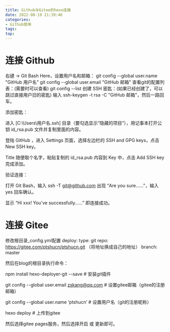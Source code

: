 ```yaml
---
title: Github与Gitee的hexo连接
date: 2022-08-19 21:39:46
categories:
- Github使用
tags:
top:
---
```

#  连接 Github
右键 -> Git Bash Here，设置用户名和邮箱：
git config --global user.name "GitHub 用户名"
git config --global user.email "GitHub 邮箱"
查看git的配置列表：(需要时可以查看)
git config --list
创建 SSH 密匙：(如果已经创建了，可以跳过直接用户旧的密匙)
输入 ssh-keygen -t rsa -C "GitHub 邮箱"，然后一路回车。
<!--more-->
添加密匙：

进入 [C:\Users\用户名\.ssh] 目录（要勾选显示“隐藏的项目”），用记事本打开公钥 id_rsa.pub 文件并复制里面的内容。

登陆 GitHub ，进入 Settings 页面，选择左边栏的 SSH and GPG keys，点击 New SSH key。

Title 随便取个名字，粘贴复制的 id_rsa.pub 内容到 Key 中，点击 Add SSH key 完成添加。

验证连接：

打开 Git Bash，输入 ssh -T git@github.com 出现 “Are you sure……”，输入 yes 回车确认。

显示 “Hi xxx! You've successfully……” 即连接成功。

#  连接 Gitee

修改根目录_config.yml配置
deploy:
type: git
repo: https://gitee.com/ptshucn/ptshucn.git （将地址换成自己的地址）
branch: master

然后在blog的根目录执行命令：

npm install hexo-deployer-git --save # 安装git插件

git config --global user.email zskang@qq.com # 设置gitee邮箱（gitee的注册邮箱）

git config --global user.name ‘ptshucn’ # 设置用户名（git的注册昵称）

hexo deploy # 上传到gitee

然后选择gitee pages服务，然后选择开启 或 更新即可。

